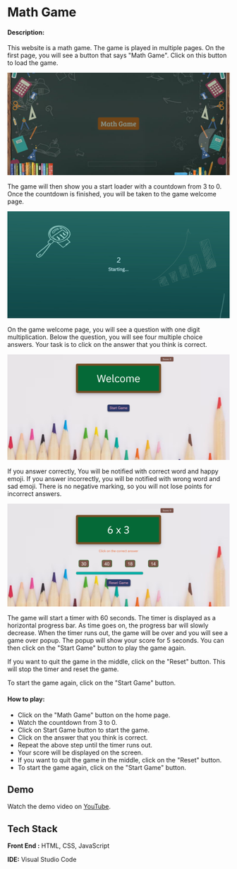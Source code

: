 
# Math Game

#### Description:

This website is a math game. The game is played in multiple pages. On the first page, you will see a button that says "Math Game". Click on this button to load the game.

![screenshot](screencast/Math%20Game.png)

The game will then show you a start loader with a countdown from 3 to 0. Once the countdown is finished, you will be taken to the game welcome page.

![screenshot](screencast/MathGame%20(2).png)

On the game welcome page, you will see a question with one digit multiplication. Below the question, you will see four multiple choice answers. Your task is to click on the answer that you think is correct.

![screenshot](screencast/MathGame%20%20(3).png)

If you answer correctly, You will be notified with correct word and happy emoji. If you answer incorrectly, you will be notified with wrong word and sad emoji. There is no negative marking, so you will not lose points for incorrect answers.

![screenshot](screencast/Math%20Game%20(4).png)

The game will start a timer with 60 seconds. The timer is displayed as a horizontal progress bar. As time goes on, the progress bar will slowly decrease. When the timer runs out, 
the game will be over and you will see a game over popup. The popup will show your score for 5 seconds. You can then click on the "Start Game" button to play the game again.

If you want to quit the game in the middle, click on the "Reset" button. This will stop the timer and reset the game.

To start the game again, click on the "Start Game" button.

#### How to play:
    
  - Click on the "Math Game" button on the home page.
  - Watch the countdown from 3 to 0.
  - Click on Start Game button to start the game.
  - Click on the answer that you think is correct.
  - Repeat the above step until the timer runs out.
  - Your score will be displayed on the screen.
  - If you want to quit the game in the middle, click on the "Reset" button.
  - To start the game again, click on the "Start Game" button.





## Demo

Watch the demo video on [YouTube](https://youtu.be/Hbsdw13MHSg).


## Tech Stack

**Front End :** HTML, CSS, JavaScript

**IDE:** Visual Studio Code



